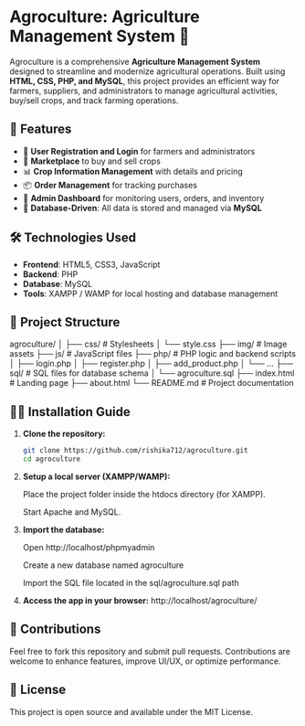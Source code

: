 # Agroculture: Agriculture Management System 🌾

Agroculture is a comprehensive **Agriculture Management System** designed to streamline and modernize agricultural operations. Built using **HTML, CSS, PHP, and MySQL**, this project provides an efficient way for farmers, suppliers, and administrators to manage agricultural activities, buy/sell crops, and track farming operations.

## 🚀 Features

- 🌱 **User Registration and Login** for farmers and administrators
- 🛒 **Marketplace** to buy and sell crops
- 📊 **Crop Information Management** with details and pricing
- 📦 **Order Management** for tracking purchases
- 📁 **Admin Dashboard** for monitoring users, orders, and inventory
- 📌 **Database-Driven**: All data is stored and managed via **MySQL**

## 🛠️ Technologies Used

- **Frontend**: HTML5, CSS3, JavaScript
- **Backend**: PHP
- **Database**: MySQL
- **Tools**: XAMPP / WAMP for local hosting and database management

## 📂 Project Structure
agroculture/
│
├── css/ # Stylesheets
│ └── style.css
├── img/ # Image assets
├── js/ # JavaScript files
├── php/ # PHP logic and backend scripts
│ ├── login.php
│ ├── register.php
│ ├── add_product.php
│ └── ...
├── sql/ # SQL files for database schema
│ └── agroculture.sql
├── index.html # Landing page
├── about.html
└── README.md # Project documentation

## 🧑‍💻 Installation Guide

1. **Clone the repository:**
   ```bash
   git clone https://github.com/rishika712/agroculture.git
   cd agroculture
2. **Setup a local server (XAMPP/WAMP):**

   Place the project folder inside the htdocs directory (for XAMPP).

   Start Apache and MySQL.

3. **Import the database:**

   Open http://localhost/phpmyadmin

   Create a new database named agroculture

   Import the SQL file located in the sql/agroculture.sql path

4. **Access the app in your browser:**
   http://localhost/agroculture/
   
## 🤝 Contributions

Feel free to fork this repository and submit pull requests. Contributions are welcome to enhance features, improve UI/UX, or optimize performance.

## 📄 License

This project is open source and available under the MIT License.
